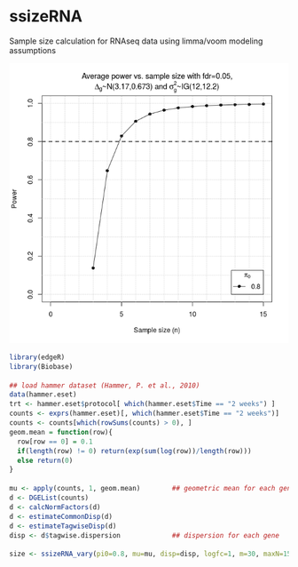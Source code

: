 # ssizeRNA
Sample size calculation for RNAseq data using limma/voom modeling assumptions

![sample size plot](demo/ssizeRNA_vary.png "Plot generated from example code")

```R
library(edgeR)
library(Biobase)

## load hammer dataset (Hammer, P. et al., 2010)
data(hammer.eset)
trt <- hammer.eset$protocol[ which(hammer.eset$Time == "2 weeks") ] 
counts <- exprs(hammer.eset)[, which(hammer.eset$Time == "2 weeks")]
counts <- counts[which(rowSums(counts) > 0), ]
geom.mean = function(row){
  row[row == 0] = 0.1
  if(length(row) != 0) return(exp(sum(log(row))/length(row)))
  else return(0)
}

mu <- apply(counts, 1, geom.mean)        ## geometric mean for each gene
d <- DGEList(counts)
d <- calcNormFactors(d)
d <- estimateCommonDisp(d)
d <- estimateTagwiseDisp(d)
disp <- d$tagwise.dispersion             ## dispersion for each gene

size <- ssizeRNA_vary(pi0=0.8, mu=mu, disp=disp, logfc=1, m=30, maxN=15, replace=F)
```
